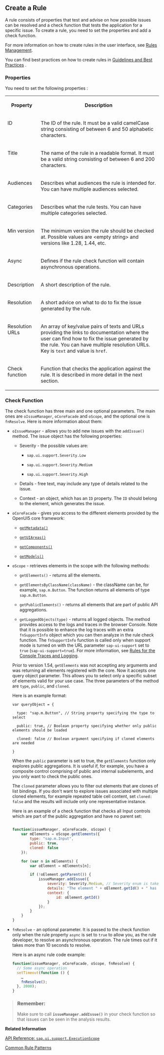 <!-- loioc24569de859446819798c5dc53ac604d -->

## Create a Rule

A rule consists of properties that test and advise on how possible issues can be resolved and a check function that tests the application for a specific issue. To create a rule, you need to set the properties and add a check function.

For more information on how to create rules in the user interface, see [Rules Management](rules-management-3fc864a.md).

You can find best practices on how to create rules in [Guidelines and Best Practices](guidelines-and-best-practices-eaeea19.md) .



<a name="loioc24569de859446819798c5dc53ac604d__section_uss_5gd_21b"/>

### Properties

You need to set the following properties :


<table>
<tr>
<th valign="top">

Property

</th>
<th valign="top">

Description

</th>
</tr>
<tr>
<td valign="top">

ID

</td>
<td valign="top">

The ID of the rule. It must be a valid camelCase string consisting of between 6 and 50 alphabetic characters.

</td>
</tr>
<tr>
<td valign="top">

Title

</td>
<td valign="top">

The name of the rule in a readable format. It must be a valid string consisting of between 6 and 200 characters.

</td>
</tr>
<tr>
<td valign="top">

Audiences

</td>
<td valign="top">

Describes what audiences the rule is intended for. You can have multiple audiences selected.

</td>
</tr>
<tr>
<td valign="top">

Categories

</td>
<td valign="top">

Describes what the rule tests. You can have multiple categories selected.

</td>
</tr>
<tr>
<td valign="top">

Min version

</td>
<td valign="top">

The minimum version the rule should be checked at. Possible values are <empty string\> and versions like 1.28, 1.44, etc.

</td>
</tr>
<tr>
<td valign="top">

Async

</td>
<td valign="top">

Defines if the rule check function will contain asynchronous operations.

</td>
</tr>
<tr>
<td valign="top">

Description

</td>
<td valign="top">

A short description of the rule.

</td>
</tr>
<tr>
<td valign="top">

Resolution

</td>
<td valign="top">

A short advice on what to do to fix the issue generated by the rule.

</td>
</tr>
<tr>
<td valign="top">

Resolution URLs

</td>
<td valign="top">

An array of key/value pairs of texts and URLs providing the links to documentation where the user can find how to fix the issue generated by the rule. You can have multiple resolution URLs. Key is `text` and value is `href`.

</td>
</tr>
<tr>
<td valign="top">

Check function

</td>
<td valign="top">

Function that checks the application against the rule. It is described in more detail in the next section.

</td>
</tr>
</table>



<a name="loioc24569de859446819798c5dc53ac604d__section_bmv_fhd_21b"/>

### Check Function

The check function has three main and one optional parameters. The main ones are `oIssueManager`, `oCoreFacade` and `oScope`, and the optional one is `fnResolve`. Here is more information about them:

-   `oIssueManager` - allows you to add new issues with the `addIssue()` method. The issue object has the following properties:

    -   Severity - the possible values are:

        -   `sap.ui.support.Severity.Low`

        -   `sap.ui.support.Severity.Medium`

        -   `sap.ui.support.Severity.High`


    -   Details - free text, may include any type of details related to the issue.

    -   Context - an object, which has an `ID` property. The `ID` should belong to the element, which generates the issue.


-   `oCoreFacade` - gives you access to the different elements provided by the OpenUI5 core framework:

    -   <code><a href="https://ui5.sap.com/#/api/sap.ui.support.CoreFacade%23methods/getMetadata">getMetadata()</a></code>

    -   <code><a href="https://ui5.sap.com/#/api/sap.ui.support.CoreFacade%23methods/getUIAreas">getUIAreas()</a></code>

    -   <code><a href="https://ui5.sap.com/#/api/sap.ui.support.CoreFacade%23methods/getComponents">getComponents()</a></code>

    -   <code><a href="https://ui5.sap.com/#/api/sap.ui.support.CoreFacade%23methods/getModels">getModels()</a></code>


-   `oScope` - retrieves elements in the scope with the following methods:

    -   `getElements()` - returns all the elements.

    -   `getElementsByClassName(className)` - the className can be, for example, `sap.m.Button`. The function returns all elements of type `sap.m.Button`.

    -   `getPublicElements()` - returns all elements that are part of public API aggregations.

    -   `getLoggedObjects(type)` - returns all logged objects. The method provides access to the logs and traces in the browser Console. Note that it is possible to enhance the log traces with an extra `fnSupportInfo` object which you can then analyze in the rule check function. The `fnSupportInfo` function is called only when support mode is turned on with the URL parameter `sap-ui-support` set to `true` \(`sap-ui-support=true`\). For more information, see [Rules for the Console Traces and Logging](common-rule-patterns-3fc1412.md#loio3fc141206cee4ab2aa514b569ed423c0__section_Rules_for_the_Console_Traces_and_Logging).


    Prior to version 1.54, `getElements` was not accepting any arguments and was returning all elements registered with the core. Now it accepts one query object parameter. This allows you to select only a specific subset of elements valid for your use case. The three parameters of the method are `type`, `public`, and `cloned`.

    Here is an example format:

    ```
    var queryObject = {
    
      type: "sap.m.Button", // String property specifying the type to select
    
      public: true, // Boolean property specifying whether only public elements should be loaded
    
      cloned: false // Boolean argument specifying if cloned elements are needed
    
    }
    ```

    When the `public` parameter is set to true, the `getElements` function only explores public aggregations. It is useful if, for example, you have a composite control comprising of public and internal subelements, and you only want to check the public ones.

    The `cloned` parameter allows you to filter out elements that are clones of list bindings. If you don't want to explore issues associated with multiple cloned elements, for example repeated table cell content, set `cloned: false` and the results will include only one representative instance.

    Here is an example of a check function that checks all Input controls which are part of the public aggregation and have no parent set:

    ```js
    
    function(issueManager, oCoreFacade, oScope) {
        var mElements = oScope.getElements({
            type: "sap.m.Input",
            public: true,
            cloned: false
        });
    
        for (var n in mElements) {
            var oElement = mElements[n];
    
            if (!oElement.getParent()) {
                issueManager.addIssue({
                    severity: Severity.Medium, // Severity enum is taken from "sap/ui/support/library" import
                    details: "The element " + oElement.getId() + " has no parent.",
                    context: {
                        id: oElement.getId()
                    }
                });
            }
        }
    }
    
    ```

-   `fnResolve` - an optional parameter. It is passed to the check function only when the rule property `async` is set to `true` to allow you, as the rule developer, to resolve an asynchronous operation. The rule times out if it takes more than 10 seconds to resolve.

    Here is an async rule code example:

    ```js
    function(issueManager, oCoreFacade, oScope, fnResolve) {
      // Some async operation
      setTimeout(function () {
        …
        fnResolve();
      }, 2000);
    }
    
    ```


> ### Remember:  
> Make sure to call <code><b>issueManager.addIssue()</b></code> in your check function so that issues can be seen in the analysis results.

**Related Information**  


[API Reference: `sap.ui.support.ExecutionScope`](https://ui5.sap.com/#/api/sap.ui.support.ExecutionScope)

[Common Rule Patterns](common-rule-patterns-3fc1412.md "The Support Assistant checks verify different aspects of your web application - from the view/elements structure and control properties to the dynamic, data and event-driven interactions. You can traverse the DOM tree, look at error logs during startup or check the CSS.")

